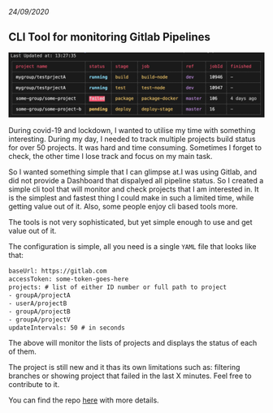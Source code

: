 <!--- #intro --->
_24/09/2020_

## CLI Tool for monitoring Gitlab Pipelines


![Image](https://github.com/Binsabbar/gitlab-cli-build-monitor/blob/master/screenshot.png)

During covid-19 and lockdown, I wanted to utilise my time with something interesting. During my day, I needed to track multiple projects build status for over 50 projects. It was hard and time consuming. Sometimes I forget to check, the other time I lose track and focus on my main task. 
<!--- #intro --->

So I wanted something simple that I can glimpse at.I was using Gitlab, and did not provide a Dashboard that dispalyed all pipeline status. So I created a simple cli tool that will monitor and check projects that I am interested in. It is the simplest and fastest thing I could make in such a limited time, while getting value out of it. Also, some people enjoy cli based tools more.

The tools is not very sophisticated, but yet simple enough to use and get value out of it.

The configuration is simple, all you need is a single `YAML` file that looks like that:
```
baseUrl: https://gitlab.com
accessToken: some-token-goes-here
projects: # list of either ID number or full path to project
- groupA/projectA
- userA/projectB
- groupA/projectB
- groupA/projectV
updateIntervals: 50 # in seconds
```

The above will monitor the lists of projects and displays the status of each of them.

The project is still new and it thas its own limitations such as: filtering branches or showing project that failed in the last X minutes. Feel free to contribute to it.

You can find the repo [here](https://github.com/Binsabbar/gitlab-cli-build-monitor) with more details.

